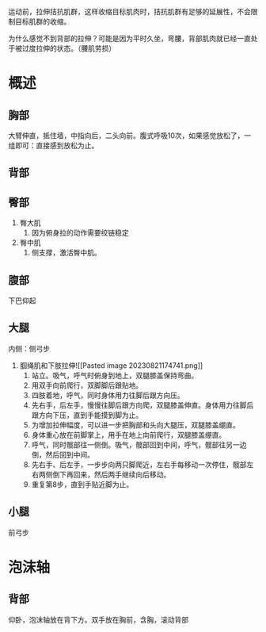运动前，拉伸拮抗肌群，这样收缩目标肌肉时，拮抗肌群有足够的延展性，不会限制目标肌群的收缩。

为什么感觉不到背部的拉伸？可能是因为平时久坐，弯腰，背部肌肉就已经一直处于被过度拉伸的状态。（腰肌劳损）

# 概述
## 胸部
大臂伸直，抵住墙，中指向后，二头向前。腹式呼吸10次，如果感觉放松了，一组即可：直接感到放松为止。
## 背部

## 臀部
1. 臀大肌
	1. 因为俯身拉的动作需要绞链稳定
2. 臀中肌
	1. 侧支撑，激活臀中肌。
## 腹部
下巴仰起
## 大腿
内侧：侧弓步

1. 腘绳肌和下肢拉伸![[Pasted image 20230821174741.png]]
	1. 站立。吸气，呼气时俯身到地上，双腿膝盖保持弯曲。
	2. 用双手向前爬行，双脚脚后跟贴地。
	3. 四肢着地，呼气，同时身体用力往脚后跟方向压。
	4. 先右手，后左手，慢慢往脚后跟方向爬，双腿膝盖伸直。身体用力往脚后跟方向下压，直到手能摸到脚为止。
	5. 为增加拉伸幅度，可以进一步把胸部和头向大腿压，双腿膝盖绷直。
	6. 身体重心放在前脚掌上，用手在地上向前爬行，双腿膝盖绷直。
	7. 呼气，同时髋部往一侧倒。吸气，髋部回到中间，呼气，髋部往另一边倒，然后回到中间。
	8. 先右手、后左手，一步步向两只脚爬近，左右手每移动一次停住，髋部左右两侧倒下再回来，然后两手继续向后移动。
	9. 重复第8步，直到手贴近脚为止。
## 小腿
前弓步
# 泡沫轴
## 背部
仰卧，泡沫轴放在背下方。双手放在胸前，含胸，滚动背部